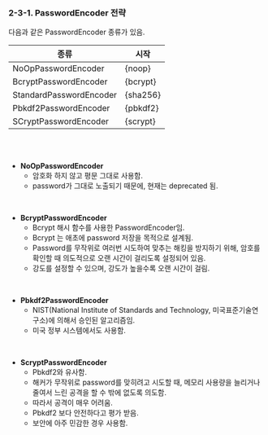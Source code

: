 ### 2-3-1. PasswordEncoder 전략

다음과 같은 PasswordEncoder 종류가 있음.

|종류|시작|
|------|--|
|NoOpPasswordEncoder|{noop}|
|BcryptPasswordEncoder|{bcrypt}|
|StandardPasswordEncoder|{sha256}|
|Pbkdf2PasswordEncoder|{pbkdf2}|
|SCryptPasswordEncoder|{scrypt}|

<br>

<br>

- **NoOpPasswordEncoder**
    - 암호화 하지 않고 평문 그대로 사용함.
    - password가 그대로 노출되기 때문에, 현재는 deprecated 됨.

<br>

- **BcryptPasswordEncoder**
    - Bcrypt 해시 함수를 사용한 PasswordEncoder임.
    - Bcrypt 는 애초에 password 저장을 목적으로 설계됨.
    - Password를 무작위로 여러번 시도하여 맞추는 해킹을 방지하기 위해, 암호를 확인할 때 의도적으로 오랜 시간이 걸리도록 설정되어 있음.
    - 강도를 설정할 수 있으며, 강도가 높을수록 오랜 시간이 걸림.

<br>

- **Pbkdf2PasswordEncoder**
    - NIST(National Institute of Standards and Technology, 미국표준기술연구소)에 의해서 승인된 알고리즘임.
    - 미국 정부 시스템에서도 사용함.

<br>

- **ScryptPasswordEncoder**
    - Pbkdf2와 유사함.
    - 해커가 무작위로 password를 맞히려고 시도할 때, 메모리 사용량을 늘리거나 줄여서 느린 공격을 할 수 밖에 없도록 의도함.
    - 따라서 공격이 매우 어려움.
    - Pbkdf2 보다 안전하다고 평가 받음.
    - 보안에 아주 민감한 경우 사용함.